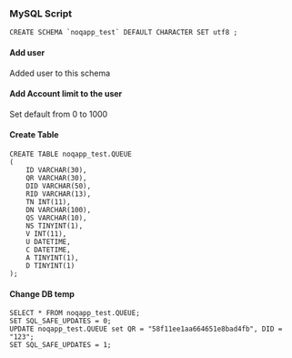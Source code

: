 ### MySQL Script

    CREATE SCHEMA `noqapp_test` DEFAULT CHARACTER SET utf8 ;
    
#### Add user
Added user to this schema

#### Add Account limit to the user
Set default from 0 to 1000
    
#### Create Table     

    CREATE TABLE noqapp_test.QUEUE
    (
        ID VARCHAR(30),
        QR VARCHAR(30),
        DID VARCHAR(50),
        RID VARCHAR(13),
        TN INT(11),
        DN VARCHAR(100),
        QS VARCHAR(10),
        NS TINYINT(1),
        V INT(11),
        U DATETIME,
        C DATETIME,
        A TINYINT(1),
        D TINYINT(1)
    );
    
#### Change DB temp 
    
    SELECT * FROM noqapp_test.QUEUE;
    SET SQL_SAFE_UPDATES = 0;
    UPDATE noqapp_test.QUEUE set QR = "58f11ee1aa664651e8bad4fb", DID = "123";
    SET SQL_SAFE_UPDATES = 1;    
    